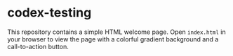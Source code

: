 # codex-testing

This repository contains a simple HTML welcome page. Open `index.html` in your browser to view the page with a colorful gradient background and a call-to-action button.
